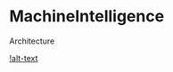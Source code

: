 # MachineIntelligence

Architecture

[!alt-text](https://github.com/Abhishek010397/MachineIntelligence/blob/main/ModBus-Architecture.png)
